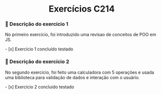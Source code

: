 <h1 align="center">Exercícios C214</h1>

### :mag_right: Descrição do exercício 1

<p>
No primeiro exercício, foi introduzido uma revisao de conceitos de POO em JS.
</p>
- [x] Exercício 1 concluído testado


### :mag_right: Descrição do exercício 2

<p>
No segundo exercício, foi feito uma calculadora com 5 operações e usada uma biblioteca para validação de dados e interação com o usuário.
</p>
- [x] Exercício 2 concluído testado
